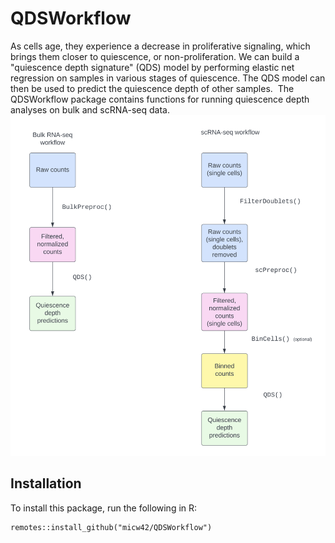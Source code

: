 # QDSWorkflow
As cells age, they experience a decrease in proliferative signaling, 
which brings them closer to quiescence, or non-proliferation. 
We can build a "quiescence depth signature" (QDS) model by performing 
elastic net regression on samples in various stages of quiescence. 
The QDS model can then be used to predict the quiescence depth of other samples.  
The QDSWorkflow package contains functions for running quiescence depth analyses on bulk and scRNA-seq data. 
![Workflow chart](QDSWorkflow_chart.png)


## Installation
To install this package, run the following in R:

```
remotes::install_github("micw42/QDSWorkflow")
```


